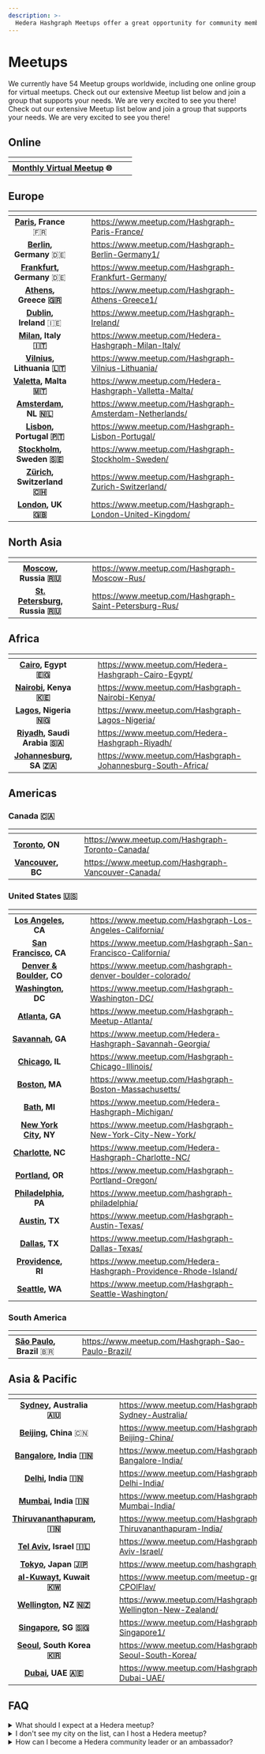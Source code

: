 ```yaml
---
description: >-
  Hedera Hashgraph Meetups offer a great opportunity for community members to learn about how to use Hedera network services, best development practices, and much more.
---
```


# Meetups

We currently have 54 Meetup groups worldwide, including one online group for virtual meetups. Check out our extensive Meetup list below and join a group that supports your needs. We are very excited to see you there! Check out our extensive Meetup list below and join a group that supports your needs. We are very excited to see you there!

## Online

<table data-view="cards"><thead><tr><th align="center"></th><th data-hidden></th><th data-hidden></th></tr></thead><tbody><tr><td align="center"><strong></strong><a href="https://www.meetup.com/Hedera-Hashgraph-Virtual-Meetup/"><strong>Monthly Virtual Meetup</strong></a> <strong>🌐</strong></td><td></td><td></td></tr></tbody></table>

## Europe

<table data-view="cards"><thead><tr><th align="center"></th><th data-hidden align="center"></th><th data-hidden></th><th data-hidden data-card-target data-type="content-ref"></th></tr></thead><tbody><tr><td align="center"><strong></strong><a href="https://www.meetup.com/Hashgraph-Paris-France/"><strong>Paris</strong></a><strong>,</strong> <strong>France</strong> 🇫🇷</td><td align="center"><strong></strong></td><td></td><td><a href="https://www.meetup.com/Hashgraph-Paris-France/">https://www.meetup.com/Hashgraph-Paris-France/</a></td></tr><tr><td align="center"><strong></strong><a href="https://www.meetup.com/Hashgraph-Berlin-Germany1/"><strong>Berlin</strong></a><strong>, Germany</strong> 🇩🇪</td><td align="center"></td><td></td><td><a href="https://www.meetup.com/Hashgraph-Berlin-Germany1/">https://www.meetup.com/Hashgraph-Berlin-Germany1/</a></td></tr><tr><td align="center"><strong></strong><a href="https://www.meetup.com/Hashgraph-Frankfurt-Germany/"><strong>Frankfurt</strong></a><strong>, Germany</strong> 🇩🇪</td><td align="center"></td><td></td><td><a href="https://www.meetup.com/Hashgraph-Frankfurt-Germany/">https://www.meetup.com/Hashgraph-Frankfurt-Germany/</a></td></tr><tr><td align="center"><strong></strong><a href="https://www.meetup.com/Hashgraph-Athens-Greece1/"><strong>Athens</strong></a><strong>, Greece 🇬🇷</strong></td><td align="center"></td><td></td><td><a href="https://www.meetup.com/Hashgraph-Athens-Greece1/">https://www.meetup.com/Hashgraph-Athens-Greece1/</a></td></tr><tr><td align="center"><strong></strong><a href="https://www.meetup.com/Hashgraph-Ireland/"><strong>Dublin</strong></a><strong>, Ireland</strong> 🇮🇪</td><td align="center"></td><td></td><td><a href="https://www.meetup.com/Hashgraph-Ireland/">https://www.meetup.com/Hashgraph-Ireland/</a></td></tr><tr><td align="center"><strong></strong><a href="https://www.meetup.com/Hedera-Hashgraph-Milan-Italy/"><strong>Milan</strong></a><strong>, Italy 🇮🇹</strong></td><td align="center"></td><td></td><td><a href="https://www.meetup.com/Hedera-Hashgraph-Milan-Italy/">https://www.meetup.com/Hedera-Hashgraph-Milan-Italy/</a></td></tr><tr><td align="center"><strong></strong><a href="https://www.meetup.com/Hashgraph-Vilnius-Lithuania/"><strong>Vilnius</strong></a><strong>, Lithuania 🇱🇹</strong></td><td align="center"></td><td></td><td><a href="https://www.meetup.com/Hashgraph-Vilnius-Lithuania/">https://www.meetup.com/Hashgraph-Vilnius-Lithuania/</a></td></tr><tr><td align="center"><strong></strong><a href="https://www.meetup.com/Hedera-Hashgraph-Valletta-Malta/"><strong>Valetta</strong></a><strong>, Malta 🇲🇹</strong></td><td align="center"></td><td></td><td><a href="https://www.meetup.com/Hedera-Hashgraph-Valletta-Malta/">https://www.meetup.com/Hedera-Hashgraph-Valletta-Malta/</a></td></tr><tr><td align="center"><strong></strong><a href="https://www.meetup.com/Hashgraph-Amsterdam-Netherlands/"><strong>Amsterdam</strong></a><strong>, NL 🇳🇱</strong></td><td align="center"></td><td></td><td><a href="https://www.meetup.com/Hashgraph-Amsterdam-Netherlands/">https://www.meetup.com/Hashgraph-Amsterdam-Netherlands/</a></td></tr><tr><td align="center"><strong></strong><a href="https://www.meetup.com/Hashgraph-Lisbon-Portugal/"><strong>Lisbon</strong></a><strong>, Portugal 🇵🇹</strong></td><td align="center"></td><td></td><td><a href="https://www.meetup.com/Hashgraph-Lisbon-Portugal/">https://www.meetup.com/Hashgraph-Lisbon-Portugal/</a></td></tr><tr><td align="center"><strong></strong><a href="https://www.meetup.com/Hashgraph-Stockholm-Sweden/"><strong>Stockholm</strong></a><strong>, Sweden 🇸🇪</strong></td><td align="center"></td><td></td><td><a href="https://www.meetup.com/Hashgraph-Stockholm-Sweden/">https://www.meetup.com/Hashgraph-Stockholm-Sweden/</a></td></tr><tr><td align="center"><strong></strong><a href="https://www.meetup.com/Hashgraph-Zurich-Switzerland/"><strong>Zürich</strong></a><strong>, Switzerland 🇨🇭</strong></td><td align="center"></td><td></td><td><a href="https://www.meetup.com/Hashgraph-Zurich-Switzerland/">https://www.meetup.com/Hashgraph-Zurich-Switzerland/</a></td></tr><tr><td align="center"><strong></strong><a href="https://www.meetup.com/Hashgraph-London-United-Kingdom/"><strong>London</strong></a><strong>, UK 🇬🇧</strong></td><td align="center"></td><td></td><td><a href="https://www.meetup.com/Hashgraph-London-United-Kingdom/">https://www.meetup.com/Hashgraph-London-United-Kingdom/</a></td></tr></tbody></table>

## North Asia

<table data-view="cards"><thead><tr><th align="center"></th><th data-hidden></th><th data-hidden></th><th data-hidden data-card-target data-type="content-ref"></th></tr></thead><tbody><tr><td align="center"><strong></strong><a href="https://www.meetup.com/Hashgraph-Moscow-Rus/"><strong>Moscow</strong></a><strong>, Russia 🇷🇺</strong></td><td></td><td></td><td><a href="https://www.meetup.com/Hashgraph-Moscow-Rus/">https://www.meetup.com/Hashgraph-Moscow-Rus/</a></td></tr><tr><td align="center"><strong></strong><a href="https://www.meetup.com/Hashgraph-Saint-Petersburg-Rus/"><strong>St. Petersburg</strong></a><strong>, Russia 🇷🇺</strong></td><td></td><td></td><td><a href="https://www.meetup.com/Hashgraph-Saint-Petersburg-Rus/">https://www.meetup.com/Hashgraph-Saint-Petersburg-Rus/</a></td></tr></tbody></table>

## Africa

<table data-view="cards"><thead><tr><th align="center"></th><th data-hidden></th><th data-hidden></th><th data-hidden data-card-target data-type="content-ref"></th></tr></thead><tbody><tr><td align="center"><strong></strong><a href="https://www.meetup.com/Hedera-Hashgraph-Cairo-Egypt/"><strong>Cairo</strong></a><strong>, Egypt 🇪🇬</strong></td><td></td><td></td><td><a href="https://www.meetup.com/Hedera-Hashgraph-Cairo-Egypt/">https://www.meetup.com/Hedera-Hashgraph-Cairo-Egypt/</a></td></tr><tr><td align="center"><strong></strong><a href="https://www.meetup.com/Hashgraph-Nairobi-Kenya/"><strong>Nairobi</strong></a><strong>, Kenya 🇰🇪</strong></td><td></td><td></td><td><a href="https://www.meetup.com/Hashgraph-Nairobi-Kenya/">https://www.meetup.com/Hashgraph-Nairobi-Kenya/</a></td></tr><tr><td align="center"><strong></strong><a href="https://www.meetup.com/Hashgraph-Lagos-Nigeria/"><strong>Lagos</strong></a><strong>, Nigeria 🇳🇬</strong></td><td></td><td></td><td><a href="https://www.meetup.com/Hashgraph-Lagos-Nigeria/">https://www.meetup.com/Hashgraph-Lagos-Nigeria/</a></td></tr><tr><td align="center"><strong></strong><a href="https://www.meetup.com/Hedera-Hashgraph-Riyadh/"><strong>Riyadh</strong></a><strong>, Saudi Arabia 🇸🇦</strong></td><td></td><td></td><td><a href="https://www.meetup.com/Hedera-Hashgraph-Riyadh/">https://www.meetup.com/Hedera-Hashgraph-Riyadh/</a></td></tr><tr><td align="center"><strong></strong><a href="https://www.meetup.com/Hashgraph-Johannesburg-South-Africa/"><strong>Johannesburg</strong></a><strong>, SA 🇿🇦</strong></td><td></td><td></td><td><a href="https://www.meetup.com/Hashgraph-Johannesburg-South-Africa/">https://www.meetup.com/Hashgraph-Johannesburg-South-Africa/</a></td></tr></tbody></table>

## Americas

### Canada 🇨🇦

<table data-view="cards"><thead><tr><th align="center"></th><th data-hidden></th><th data-hidden></th><th data-hidden data-card-target data-type="content-ref"></th></tr></thead><tbody><tr><td align="center"><strong></strong><a href="https://www.meetup.com/Hashgraph-Toronto-Canada/"><strong>Toronto</strong></a><strong>, ON</strong></td><td></td><td></td><td><a href="https://www.meetup.com/Hashgraph-Toronto-Canada/">https://www.meetup.com/Hashgraph-Toronto-Canada/</a></td></tr><tr><td align="center"><strong></strong><a href="https://www.meetup.com/Hashgraph-Vancouver-Canada/"><strong>Vancouver</strong></a><strong>, BC</strong></td><td></td><td></td><td><a href="https://www.meetup.com/Hashgraph-Vancouver-Canada/">https://www.meetup.com/Hashgraph-Vancouver-Canada/</a></td></tr></tbody></table>

### United States 🇺🇸

<table data-view="cards"><thead><tr><th align="center"></th><th data-hidden></th><th data-hidden></th><th data-hidden data-card-target data-type="content-ref"></th></tr></thead><tbody><tr><td align="center"><strong></strong><a href="https://www.meetup.com/Hashgraph-Los-Angeles-California/"><strong>Los Angeles</strong></a><strong>, CA</strong></td><td></td><td></td><td><a href="https://www.meetup.com/Hashgraph-Los-Angeles-California/">https://www.meetup.com/Hashgraph-Los-Angeles-California/</a></td></tr><tr><td align="center"><strong></strong><a href="https://www.meetup.com/Hashgraph-San-Francisco-California/"><strong>San Francisco</strong></a><strong>, CA</strong></td><td></td><td></td><td><a href="https://www.meetup.com/Hashgraph-San-Francisco-California/">https://www.meetup.com/Hashgraph-San-Francisco-California/</a></td></tr><tr><td align="center"><strong></strong><a href="https://www.meetup.com/hashgraph-denver-boulder-colorado/"><strong>Denver &#x26; Boulder</strong></a><strong>, CO</strong></td><td></td><td></td><td><a href="https://www.meetup.com/hashgraph-denver-boulder-colorado/">https://www.meetup.com/hashgraph-denver-boulder-colorado/</a></td></tr><tr><td align="center"><strong></strong><a href="https://www.meetup.com/Hashgraph-Washington-DC/"><strong>Washington</strong></a><strong>, DC</strong></td><td></td><td></td><td><a href="https://www.meetup.com/Hashgraph-Washington-DC/">https://www.meetup.com/Hashgraph-Washington-DC/</a></td></tr><tr><td align="center"><strong></strong><a href="https://www.meetup.com/Hashgraph-Meetup-Atlanta/"><strong>Atlanta</strong></a><strong>, GA</strong></td><td></td><td></td><td><a href="https://www.meetup.com/Hashgraph-Meetup-Atlanta/">https://www.meetup.com/Hashgraph-Meetup-Atlanta/</a></td></tr><tr><td align="center"><strong></strong><a href="https://www.meetup.com/Hedera-Hashgraph-Savannah-Georgia/"><strong>Savannah</strong></a><strong>, GA</strong></td><td></td><td></td><td><a href="https://www.meetup.com/Hedera-Hashgraph-Savannah-Georgia/">https://www.meetup.com/Hedera-Hashgraph-Savannah-Georgia/</a></td></tr><tr><td align="center"><strong></strong><a href="https://www.meetup.com/Hashgraph-Chicago-Illinois/"><strong>Chicago</strong></a><strong>, IL</strong></td><td></td><td></td><td><a href="https://www.meetup.com/Hashgraph-Chicago-Illinois/">https://www.meetup.com/Hashgraph-Chicago-Illinois/</a></td></tr><tr><td align="center"><strong></strong><a href="https://www.meetup.com/Hashgraph-Boston-Massachusetts/"><strong>Boston</strong></a><strong>, MA</strong></td><td></td><td></td><td><a href="https://www.meetup.com/Hashgraph-Boston-Massachusetts/">https://www.meetup.com/Hashgraph-Boston-Massachusetts/</a></td></tr><tr><td align="center"><strong></strong><a href="https://www.meetup.com/Hedera-Hashgraph-Michigan/"><strong>Bath</strong></a><strong>, MI</strong></td><td></td><td></td><td><a href="https://www.meetup.com/Hedera-Hashgraph-Michigan/">https://www.meetup.com/Hedera-Hashgraph-Michigan/</a></td></tr><tr><td align="center"><strong></strong><a href="https://www.meetup.com/Hashgraph-New-York-City-New-York/"><strong>New York City</strong></a><strong>, NY</strong></td><td></td><td></td><td><a href="https://www.meetup.com/Hashgraph-New-York-City-New-York/">https://www.meetup.com/Hashgraph-New-York-City-New-York/</a></td></tr><tr><td align="center"><strong></strong><a href="https://www.meetup.com/Hedera-Hashgraph-Charlotte-NC/"><strong>Charlotte</strong></a><strong>, NC</strong></td><td></td><td></td><td><a href="https://www.meetup.com/Hedera-Hashgraph-Charlotte-NC/">https://www.meetup.com/Hedera-Hashgraph-Charlotte-NC/</a></td></tr><tr><td align="center"><strong></strong><a href="https://www.meetup.com/Hashgraph-Portland-Oregon/"><strong>Portland</strong></a><strong>, OR</strong></td><td></td><td></td><td><a href="https://www.meetup.com/Hashgraph-Portland-Oregon/">https://www.meetup.com/Hashgraph-Portland-Oregon/</a></td></tr><tr><td align="center"><strong></strong><a href="https://www.meetup.com/hashgraph-philadelphia/"><strong>Philadelphia</strong></a><strong>, PA</strong></td><td></td><td></td><td><a href="https://www.meetup.com/hashgraph-philadelphia/">https://www.meetup.com/hashgraph-philadelphia/</a></td></tr><tr><td align="center"><strong></strong><a href="https://www.meetup.com/Hashgraph-Austin-Texas/"><strong>Austin</strong></a><strong>, TX</strong></td><td></td><td></td><td><a href="https://www.meetup.com/Hashgraph-Austin-Texas/">https://www.meetup.com/Hashgraph-Austin-Texas/</a></td></tr><tr><td align="center"><strong></strong><a href="https://www.meetup.com/Hashgraph-Dallas-Texas/"><strong>Dallas</strong></a><strong>, TX</strong></td><td></td><td></td><td><a href="https://www.meetup.com/Hashgraph-Dallas-Texas/">https://www.meetup.com/Hashgraph-Dallas-Texas/</a></td></tr><tr><td align="center"><strong></strong><a href="https://www.meetup.com/Hedera-Hashgraph-Providence-Rhode-Island/"><strong>Providence</strong></a><strong>, RI</strong></td><td></td><td></td><td><a href="https://www.meetup.com/Hedera-Hashgraph-Providence-Rhode-Island/">https://www.meetup.com/Hedera-Hashgraph-Providence-Rhode-Island/</a></td></tr><tr><td align="center"><strong></strong><a href="https://www.meetup.com/Hashgraph-Seattle-Washington/"><strong>Seattle</strong></a><strong>, WA</strong></td><td></td><td></td><td><a href="https://www.meetup.com/Hashgraph-Seattle-Washington/">https://www.meetup.com/Hashgraph-Seattle-Washington/</a></td></tr></tbody></table>

### South America

<table data-view="cards"><thead><tr><th align="center"></th><th data-hidden></th><th data-hidden></th><th data-hidden data-card-target data-type="content-ref"></th></tr></thead><tbody><tr><td align="center"><strong></strong><a href="https://www.meetup.com/Hashgraph-Sao-Paulo-Brazil/"><strong>São Paulo</strong></a><strong>, Brazil</strong> 🇧🇷</td><td></td><td></td><td><a href="https://www.meetup.com/Hashgraph-Sao-Paulo-Brazil/">https://www.meetup.com/Hashgraph-Sao-Paulo-Brazil/</a></td></tr></tbody></table>

## Asia & Pacific

<table data-view="cards"><thead><tr><th align="center"></th><th data-hidden></th><th data-hidden></th><th data-hidden data-card-target data-type="content-ref"></th></tr></thead><tbody><tr><td align="center"><strong></strong><a href="https://www.meetup.com/Hashgraph-Sydney-Australia/"><strong>Sydney</strong></a><strong>, Australia 🇦🇺</strong></td><td></td><td></td><td><a href="https://www.meetup.com/Hashgraph-Sydney-Australia/">https://www.meetup.com/Hashgraph-Sydney-Australia/</a></td></tr><tr><td align="center"><strong></strong><a href="https://www.meetup.com/Hashgraph-Beijing-China/"><strong>Beijing</strong></a><strong>, China</strong> 🇨🇳</td><td></td><td></td><td><a href="https://www.meetup.com/Hashgraph-Beijing-China/">https://www.meetup.com/Hashgraph-Beijing-China/</a></td></tr><tr><td align="center"><strong></strong><a href="https://www.meetup.com/Hashgraph-Bangalore-India/"><strong>Bangalore</strong></a><strong>, India 🇮🇳</strong></td><td></td><td></td><td><a href="https://www.meetup.com/Hashgraph-Bangalore-India/">https://www.meetup.com/Hashgraph-Bangalore-India/</a></td></tr><tr><td align="center"><strong></strong><a href="https://www.meetup.com/Hashgraph-Delhi-India/"><strong>Delhi</strong></a><strong>, India 🇮🇳</strong></td><td></td><td></td><td><a href="https://www.meetup.com/Hashgraph-Delhi-India/">https://www.meetup.com/Hashgraph-Delhi-India/</a></td></tr><tr><td align="center"><strong></strong><a href="https://www.meetup.com/Hashgraph-Mumbai-India/"><strong>Mumbai</strong></a><strong>, India 🇮🇳</strong></td><td></td><td></td><td><a href="https://www.meetup.com/Hashgraph-Mumbai-India/">https://www.meetup.com/Hashgraph-Mumbai-India/</a></td></tr><tr><td align="center"><strong></strong><a href="https://www.meetup.com/Hashgraph-Thiruvananthapuram-India/"><strong>Thiruvananthapuram</strong></a><strong>, 🇮🇳</strong></td><td></td><td></td><td><a href="https://www.meetup.com/Hashgraph-Thiruvananthapuram-India/">https://www.meetup.com/Hashgraph-Thiruvananthapuram-India/</a></td></tr><tr><td align="center"><strong></strong><a href="https://www.meetup.com/Hashgraph-Tel-Aviv-Israel/"><strong>Tel Aviv</strong></a><strong>, Israel 🇮🇱</strong></td><td></td><td></td><td><a href="https://www.meetup.com/Hashgraph-Tel-Aviv-Israel/">https://www.meetup.com/Hashgraph-Tel-Aviv-Israel/</a></td></tr><tr><td align="center"><strong></strong><a href="https://www.meetup.com/hashgraphjapan/"><strong>Tokyo</strong></a><strong>, Japan 🇯🇵</strong></td><td></td><td></td><td><a href="https://www.meetup.com/hashgraphjapan/">https://www.meetup.com/hashgraphjapan/</a></td></tr><tr><td align="center"><strong></strong><a href="https://www.meetup.com/meetup-group-CPOlFlav/"><strong>al-Kuwayt</strong></a><strong>, Kuwait 🇰🇼</strong></td><td></td><td></td><td><a href="https://www.meetup.com/meetup-group-CPOlFlav/">https://www.meetup.com/meetup-group-CPOlFlav/</a></td></tr><tr><td align="center"><strong></strong><a href="https://www.meetup.com/Hashgraph-Wellington-New-Zealand/"><strong>Wellington</strong></a><strong>, NZ 🇳🇿</strong></td><td></td><td></td><td><a href="https://www.meetup.com/Hashgraph-Wellington-New-Zealand/">https://www.meetup.com/Hashgraph-Wellington-New-Zealand/</a></td></tr><tr><td align="center"><strong></strong><a href="https://www.meetup.com/Hashgraph-Singapore1/"><strong>Singapore</strong></a><strong>, SG 🇸🇬</strong></td><td></td><td></td><td><a href="https://www.meetup.com/Hashgraph-Singapore1/">https://www.meetup.com/Hashgraph-Singapore1/</a></td></tr><tr><td align="center"><strong></strong><a href="https://www.meetup.com/Hashgraph-Seoul-South-Korea/"><strong>Seoul</strong></a><strong>, South Korea 🇰🇷</strong></td><td></td><td></td><td><a href="https://www.meetup.com/Hashgraph-Seoul-South-Korea/">https://www.meetup.com/Hashgraph-Seoul-South-Korea/</a></td></tr><tr><td align="center"><strong></strong><a href="https://www.meetup.com/Hashgraph-Dubai-UAE/"><strong>Dubai</strong></a><strong>, UAE 🇦🇪</strong></td><td></td><td></td><td><a href="https://www.meetup.com/Hashgraph-Dubai-UAE/">https://www.meetup.com/Hashgraph-Dubai-UAE/</a></td></tr></tbody></table>

## FAQ

<details>

<summary>What should I expect at a Hedera meetup?</summary>

We intend to share information about best development practices, how to use Hedera network services, how hashgraph works, and hear from the teams building an entirely new class of applications on Hedera. Some topics covered in past meetups include: Solidity smart contracts 101, examples of SDK code, and practical use cases. Some topics covered in past meetups include: Solidity smart contracts 101, examples of SDK code, and practical use cases.

</details>

<details>

<summary>I don't see my city on the list, can I host a Hedera meetup?</summary>

For information about partnering with us for a Meetup, or to access our existing educational resources please contact our community team at community@hedera.com.

</details>

<details>

<summary>How can I become a Hedera community leader or an ambassador?</summary>

If you are interested in getting more involved with the Hedera community, get in touch with us at ambassadors@hedera.com to learn about the many ways to participate.

</details>
